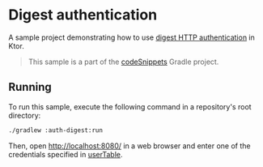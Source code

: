 # Digest authentication
A sample project demonstrating how to use [digest HTTP authentication](https://ktor.io/docs/digest.html) in Ktor.
> This sample is a part of the [codeSnippets](../../README.md) Gradle project.

## Running
To run this sample, execute the following command in a repository's root directory:
```bash
./gradlew :auth-digest:run
```

Then, open [http://localhost:8080/](http://localhost:8080/) in a web browser and enter one of the credentials specified in [userTable](src/main/kotlin/authdigest/Application.kt).